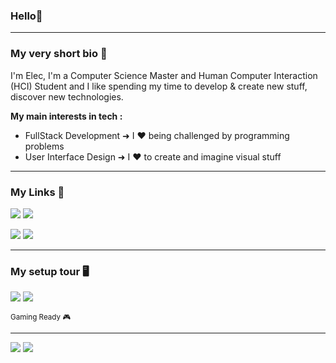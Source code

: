 ### Hello👋
----
### My very short bio 🌿

I'm Elec, I'm a Computer Science Master and Human Computer Interaction (HCI) Student and I like spending my time to develop & create new stuff, discover new technologies.

__My main interests in tech :__
- FullStack Development ➜ I ❤ being challenged by programming problems
- User Interface Design ➜ I ❤ to create and imagine visual stuff
- ----
### My Links 🔗

[![](https://img.shields.io/badge/Eleclab-000b1d?style=for-the-badge&logo=behance&logoColor=white)](https://www.behance.net/eleclab) 
[![](https://img.shields.io/badge/Elec-f26798?style=for-the-badge&logo=dribbble&logoColor=white)](https://dribbble.com/Elec)

[![](https://img.shields.io/badge/Gitlab-Electroww-fca326?style=for-the-badge&logo=gitlab&logoColor=white)](https://gitlab.com/Electroww)
![](https://img.shields.io/badge/Github-Electroww-0d74e7?style=for-the-badge&logo=github&logoColor=white)

----
### My setup tour 🖥

![](https://img.shields.io/badge/AMD-Ryzen_7_3700X-ED1C24?style=flat-square&logo=amd&logoColor=white)
![](https://img.shields.io/badge/NVIDIA-RTX_2070_SUPER-76B900?style=flat-square&logo=nvidia&logoColor=white)

<sup>Gaming Ready 🎮</sup>

---

![](https://img.shields.io/badge/❤_Anime-555555?style=flat-square&logoColor=white) 
![](https://img.shields.io/badge/🎮_Gaming-555555?style=flat-square&logoColor=white)
<!-- ![](https://img.shields.io/badge/Anilist-02a9ff?style=flat-square&logo=anilist&logoColor=white)
![](https://img.shields.io/badge/MAL-2d4e9d?style=flat-square&logo=myanimelist&logoColor=white) -->


<!--
![](https://img.shields.io/badge/steam-1b2838?style=flat-square&logo=steam&logoColor=white)
![](https://img.shields.io/badge/Playsation-033795?style=flat-square&logo=playstation&logoColor=white)
![](https://img.shields.io/badge/Riot_Games-d22a36?style=flat-square&logo=riotgames&logoColor=white) --!>
